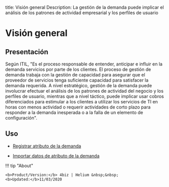 title: Visión general
Description: La gestión de la demanda puede implicar el análisis de los patrones de actividad empresarial y los perfiles de usuario
# Visión general


Presentación
----------------

Según ITIL, "Es el proceso responsable de entender, anticipar e influir en la
demanda servicios por parte de los clientes. El proceso de gestión de demanda
trabaja con la gestión de capacidad para asegurar que el proveedor de servicios
tenga suficiente capacidad para satisfacer la demanda requerida. A nivel
estratégico, gestión de la demanda puede involucrar efectuar el análisis de los
patrones de actividad del negocio y los perfiles de usuario, mientras que a
nivel táctico, puede implicar usar cobros diferenciados para estimular a los
clientes a utilizar los servicios de TI en horas con menos actividad o requerir
actividades de corto plazo para responder a la demanda inesperada o a la falla
de un elemento de configuración".

Uso
-------

- [Registrar atributo de la demanda](/es-es/4biz-helium/processes/demand/use/register-demand-attribute.html)

- [Importar datos de atributo de la demanda](/es-es/4biz-helium/processes/demand/use/import-demand-attibute-data.html)


!!! tip "About"

    <b>Product/Version:</b> 4biz | Helium &nbsp;&nbsp;
    <b>Updated:</b>11/03/2020

